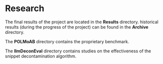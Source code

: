 # Research


The final results of the project are located in the **Results** directory. historical results (during the progress of the project) can be found in the **Archive** directory.

The **POLMoAB** directory contains the proprietary benchmark.

The **llmDeconEval** directory contains studies on the effectiveness of the snippet decontamination algorithm.